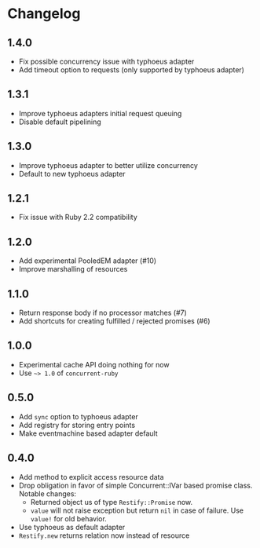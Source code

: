 # Changelog

## 1.4.0

* Fix possible concurrency issue with typhoeus adapter
* Add timeout option to requests (only supported by typhoeus adapter)

## 1.3.1

* Improve typhoeus adapters initial request queuing
* Disable default pipelining

## 1.3.0

* Improve typhoeus adapter to better utilize concurrency
* Default to new typhoeus adapter

## 1.2.1

* Fix issue with Ruby 2.2 compatibility

## 1.2.0

* Add experimental PooledEM adapter (#10)
* Improve marshalling of resources

## 1.1.0

* Return response body if no processor matches (#7)
* Add shortcuts for creating fulfilled / rejected promises (#6)

## 1.0.0

* Experimental cache API doing nothing for now
* Use `~> 1.0` of `concurrent-ruby`

## 0.5.0

* Add `sync` option to typhoeus adapter
* Add registry for storing entry points
* Make eventmachine based adapter default

## 0.4.0

* Add method to explicit access resource data
* Drop obligation in favor of simple Concurrent::IVar based promise class.
  Notable changes:
    - Returned object us of type `Restify::Promise` now.
    - `value` will not raise exception but return `nil` in case of failure. Use `value!` for old behavior.
* Use typhoeus as default adapter
* `Restify.new` returns relation now instead of resource
